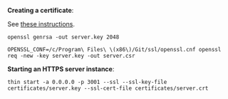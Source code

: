 __Creating a certificate__:

See [these instructions](http://www.akadia.com/services/ssh_test_certificate.html).

```
openssl genrsa -out server.key 2048

OPENSSL_CONF=/c/Program\ Files\ \(x86\)/Git/ssl/openssl.cnf openssl req -new -key server.key -out server.csr
```

__Starting an HTTPS server instance__:

```
thin start -a 0.0.0.0 -p 3001 --ssl --ssl-key-file certificates/server.key --ssl-cert-file certificates/server.crt
```